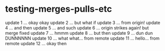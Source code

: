 # testing-merges-pulls-etc

update 1 ... okay okay
update 2 ... but what if
update 3 ... from origin!
update 4 ... and then
update 5 ... and such
update 6 ... origin strikes again! but merge fixed
update 7 ... hmmm
update 8 ... but then
update 9 ... dun dun DUNNNNNN
update 10 ... what what... from remote
update 11 ... hello... from remote
update 12 ... okay then

